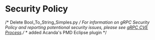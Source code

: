 # Security Policy
/* Delete Bool_To_String_Simples.py */
For information on gRPC Security Policy and reporting potentional security issues, please see [gRPC CVE Process](https://github.com/grpc/proposal/blob/master/P4-grpc-cve-process.md)./* * added Acanda's PMD Eclipse plugin */
